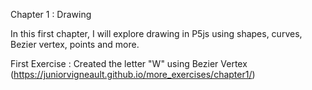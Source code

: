 Chapter 1 : Drawing

In this first chapter, I will explore drawing in P5js using shapes, curves, Bezier vertex, points and more. 

First Exercise : Created the letter "W" using Bezier Vertex (https://juniorvigneault.github.io/more_exercises/chapter1/)

